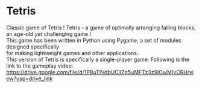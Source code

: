 # Tetris
Classic game of Tetris !
Tetris - a game of optimally arranging falling blocks, an age-old yet challenging game !  
This game has been written in Python using Pygame, a set of modules designed specifically  
for making lightweight games and other applications.  
This version of Tetris is specifically a single-player game. Following is the link to the gameplay video:  
https://drive.google.com/file/d/1PBuTIVdbUClIZq5uMFTz3z9iOwMIvCRH/view?usp=drive_link
